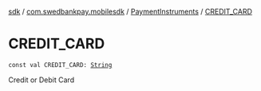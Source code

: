 [sdk](../../index.md) / [com.swedbankpay.mobilesdk](../index.md) / [PaymentInstruments](index.md) / [CREDIT_CARD](./-c-r-e-d-i-t_-c-a-r-d.md)

# CREDIT_CARD

`const val CREDIT_CARD: `[`String`](https://kotlinlang.org/api/latest/jvm/stdlib/kotlin/-string/index.html)

Credit or Debit Card

